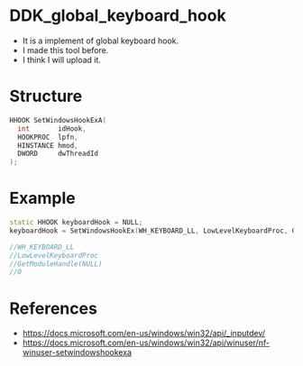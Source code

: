 # DDK_global_keyboard_hook
* It is a implement of global keyboard hook.
* I made this tool before.
* I think I will upload it.

# Structure
```C++
HHOOK SetWindowsHookExA(
  int       idHook,
  HOOKPROC  lpfn,
  HINSTANCE hmod,
  DWORD     dwThreadId
);
```

# Example

```C++
static HHOOK keyboardHook = NULL;
keyboardHook = SetWindowsHookEx(WH_KEYBOARD_LL, LowLevelKeyboardProc, GetModuleHandle(NULL), 0);

//WH_KEYBOARD_LL
//LowLevelKeyboardProc
//GetModuleHandle(NULL)
//0
```

# References
* https://docs.microsoft.com/en-us/windows/win32/api/_inputdev/
* https://docs.microsoft.com/en-us/windows/win32/api/winuser/nf-winuser-setwindowshookexa

